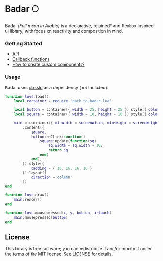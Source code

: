 # Badar 🌕

Badar _(Full moon in Arabic)_ is a declarative, retained\* and flexbox inspired ui library, with focus on reactivity and composition in mind.

### Getting Started

- [API](docs/Core.md)
- [Callback functions](docs/Callback-functions.md)
- [How to create custom components?](docs/Custom-component-guide.md)

### Usage

Badar uses [classic](https://github.com/rxi/classic) as a dependency (not included).

```lua
function love.load()
    local container = require 'path.to.badar.lua'

    local button = container({ width = 25, height = 25 }):style({ color = { 1, 0, 0 } })
    local square = container({ width = 10, height = 10 }):style({ color = { 1, 0, 0 }, filled = true })

    main = container({ minWidth = screenWidth, minHeight = screenHeight, hideBorder = true })
        :content({
            square,
            button:onClick(function()
                square:update(function(sq)
                    sq.width = sq.width + 10;
                    return sq
                end)
            end),
        }):style({
            padding = { 16, 16, 16, 16 }
        }):layout({
            direction ='column'
        })
end

function love.draw()
    main:render()
end

function love.mousepressed(x, y, button, istouch)
    main:mousepressed(button)
end
```

## License

This library is free software; you can redistribute it and/or modify it under
the terms of the MIT license. See [LICENSE](LICENSE) for details.

